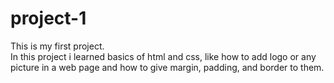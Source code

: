 # project-1
This is my first project.
<br>
In this project i learned basics
of html and css, like how to add logo or any picture in a web page and how to give margin, padding, and border to them. 
